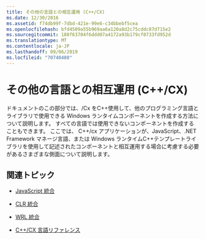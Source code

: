 ```yaml
---
title: その他の言語との相互運用 (C++/CX)
ms.date: 12/30/2016
ms.assetid: f74db99f-7dbd-421e-99e6-c34bbebf5cea
ms.openlocfilehash: bfd4509a55b969aa6a120a8d2c75cddc87d715e2
ms.sourcegitcommit: 180f63704f6ddd07a4172a93b179cf0733fd952d
ms.translationtype: MT
ms.contentlocale: ja-JP
ms.lasthandoff: 09/06/2019
ms.locfileid: "70740480"
---
```

# <a name="interoperating-with-other-languages-ccx"></a>その他の言語との相互運用 (C++/CX)

ドキュメントのこの部分では、/Cx をC++使用して、他のプログラミング言語とライブラリで使用できる Windows ランタイムコンポーネントを作成する方法について説明します。 すべての言語では使用できないコンポーネントを作成することもできます。 ここでは、 C++/cx アプリケーションが、JavaScript、.NET Framework マネージ言語、または Windows ランタイムC++テンプレートライブラリを使用して記述されたコンポーネントと相互運用する場合に考慮する必要があるさまざまな側面について説明します。

## <a name="related-topics"></a>関連トピック

- [JavaScript 統合](../cppcx/javascript-integration-c-cx.md)

- [CLR 統合](../cppcx/clr-integration-c-cx.md)

- [WRL 統合](../cppcx/wrl-integration-c-cx.md)

- [C++/CX 言語リファレンス](../cppcx/visual-c-language-reference-c-cx.md)